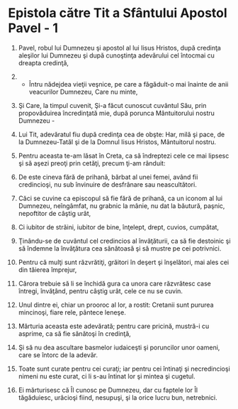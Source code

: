 # Epistola c&#259;tre Tit a Sf&#226;ntului Apostol Pavel - 1

1. Pavel, robul lui Dumnezeu şi apostol al lui Iisus Hristos, după credinţa aleşilor lui Dumnezeu şi după cunoştinţa adevărului cel întocmai cu dreapta credinţă, 

2. - Întru nădejdea vieţii veşnice, pe care a făgăduit-o mai înainte de anii veacurilor Dumnezeu, Care nu minte, 

3. Şi Care, la timpul cuvenit, Şi-a făcut cunoscut cuvântul Său, prin propovăduirea încredinţată mie, după porunca Mântuitorului nostru Dumnezeu - 

4. Lui Tit, adevăratul fiu după credinţa cea de obşte: Har, milă şi pace, de la Dumnezeu-Tatăl şi de la Domnul Iisus Hristos, Mântuitorul nostru. 

5. Pentru aceasta te-am lăsat în Creta, ca să îndreptezi cele ce mai lipsesc şi să aşezi preoţi prin cetăţi, precum ţi-am rânduit: 

6. De este cineva fără de prihană, bărbat al unei femei, având fii credincioşi, nu sub învinuire de desfrânare sau neascultători. 

7. Căci se cuvine ca episcopul să fie fără de prihană, ca un iconom al lui Dumnezeu, neîngâmfat, nu grabnic la mânie, nu dat la băutură, paşnic, nepoftitor de câştig urât, 

8. Ci iubitor de străini, iubitor de bine, înţelept, drept, cuvios, cumpătat, 

9. Ţinându-se de cuvântul cel credincios al învăţăturii, ca să fie destoinic şi să îndemne la învăţătura cea sănătoasă şi să mustre pe cei potrivnici. 

10. Pentru că mulţi sunt răzvrătiţi, grăitori în deşert şi înşelători, mai ales cei din tăierea împrejur, 

11. Cărora trebuie să li se închidă gura ca unora care răzvrătesc case întregi, învăţând, pentru câştig urât, cele ce nu se cuvin. 

12. Unul dintre ei, chiar un prooroc al lor, a rostit: Cretanii sunt pururea mincinoşi, fiare rele, pântece leneşe. 

13. Mărturia aceasta este adevărată; pentru care pricină, mustră-i cu asprime, ca să fie sănătoşi în credinţă, 

14. Şi să nu dea ascultare basmelor iudaiceşti şi poruncilor unor oameni, care se întorc de la adevăr. 

15. Toate sunt curate pentru cei curaţi; iar pentru cei întinaţi şi necredincioşi nimeni nu este curat, ci li s-au întinat lor şi mintea şi cugetul. 

16. Ei mărturisesc că Îl cunosc pe Dumnezeu, dar cu faptele lor Îl tăgăduiesc, urâcioşi fiind, nesupuşi, şi la orice lucru bun, netrebnici. 

